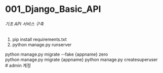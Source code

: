 # 001_Django_Basic_API
###### 기초 API 서비스 구축

1. pip install requirements.txt
2. python manage.py runserver

python manage.py migrate --fake {appname} zero<br>
python manage.py migrate {appname}
python manage.py createsuperuser # admin 계정